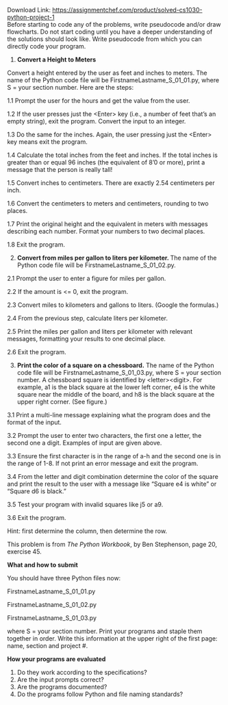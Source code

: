 Download Link: https://assignmentchef.com/product/solved-cs1030-python-project-1
<br>
Before starting to code any of the problems, write pseudocode and/or draw flowcharts. Do not start coding until you have a deeper understanding of the solutions should look like. Write pseudocode from which you can directly code your program.




<ol>

 <li><strong> Convert a Height to Meters</strong></li>

</ol>




Convert a height entered by the user as feet and inches to meters. The name of the Python code file will be FirstnameLastname_S_01_01.py, where S = your section number. Here are the steps:




1.1       Prompt the user for the hours and get the value from the user.

1.2       If the user presses just the &lt;Enter&gt; key (i.e., a number of feet that’s an empty string), exit the program. Convert the input to an integer.

1.3       Do the same for the inches. Again, the user pressing just the &lt;Enter&gt; key means exit the program.

1.4       Calculate the total inches from the feet and inches. If the total inches is greater than or equal 96 inches (the equivalent of 8’0 or more), print a message that the person is really tall!

1.5       Convert inches to centimeters. There are exactly 2.54 centimeters per inch.

1.6       Convert the centimeters to meters and centimeters, rounding to two places.

1.7       Print the original height and the equivalent in meters with messages describing each number. Format your numbers to two decimal places.

1.8       Exit the program.




<ol start="2">

 <li><strong> Convert from miles per gallon to liters per kilometer. </strong>The name of the Python code file will be FirstnameLastname_S_01_02.py.</li>

</ol>




2.1       Prompt the user to enter a figure for miles per gallon.

2.2       If the amount is &lt;= 0, exit the program.

2.3       Convert miles to kilometers and gallons to liters. (Google the formulas.)

2.4       From the previous step, calculate liters per kilometer.

2.5       Print the miles per gallon and liters per kilometer with relevant messages, formatting your results to one decimal place.

2.6       Exit the program.

<ol start="3">

 <li><strong> Print the color of a square on a chessboard.</strong> The name of the Python code file will be FirstnameLastname_S_01_03.py, where S = your section number. A chessboard square is identified by &lt;letter&gt;&lt;digit&gt;. For example, a1 is the black square at the lower left corner, e4 is the white square near the middle of the board, and h8 is the black square at the upper right corner. (See figure.)</li>

</ol>




3.1       Print a multi-line message explaining what the program does and the format of the input.

3.2       Prompt the user to enter two characters, the first one a letter, the second one a digit. Examples of input are given above.

3.3       Ensure the first character is in the range of a-h and the second one is in the range of 1-8. If not print an error message and exit the program.

3.4       From the letter and digit combination determine the color of the square and print the result to the user with a message like “Square e4 is white” or “Square d6 is black.”

3.5       Test your program with invalid squares like j5 or a9.

3.6       Exit the program.




Hint: first determine the column, then determine the row.




This problem is from <em>The Python Workbook</em>, by Ben Stephenson, page 20, exercise 45.




<strong>What and how to submit</strong>




You should have three Python files now:




FirstnameLastname_S_01_01.py

FirstnameLastname_S_01_02.py

FirstnameLastname_S_01_03.py




where S = your section number. Print your programs and staple them together in order. Write this information at the upper right of the first page: name, section and project #.




<strong> </strong>

<strong>How your programs are evaluated</strong>




<ol>

 <li>Do they work according to the specifications?</li>

 <li>Are the input prompts correct?</li>

 <li>Are the programs documented?</li>

 <li>Do the programs follow Python and file naming standards?</li>

</ol>








